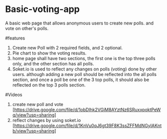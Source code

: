 # Basic-voting-app
A basic web page that allows anonymous users to create new polls. and vote on other's polls.

#features
1. Create new Poll with 2 required fields, and 2 optional.
2. Pie chart to show the voting results.
3. home page shall have two sections, the first one is the top three polls only, and the other section has all polls.
4. Soket.io is used to reflect any changes on polls (voting) done by other users. although adding a new poll should be reflected into the all polls section, and once a poll be one of the 3 top polls, it should also be reflected on the top 3 polls section.

#Videos
1. create new poll and vote [https://drive.google.com/file/d/1obDlhk2VGiM8AYztNz6SRuxxpoktPeWq/view?usp=sharing]
2. reflect changes by using soket.io [https://drive.google.com/file/d/1KnVu0qJ6gt39F8K3ssZFFMdNGyIAKntb/view?usp=sharing]
